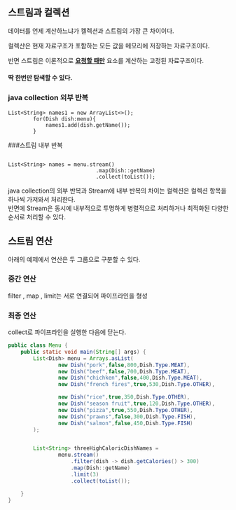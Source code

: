 ## 스트림과 컬렉션

데이터를 언제 계산하느냐가 켈렉션과 스트림의 가장 큰 차이이다.

컬렉샨은 현재 자료구조가 포함하는 모든 값을 메모리에 저장하는 자료구조이다.

반면 스트림은 이론적으로 <u>**요청할 때만**</u> 요소를 계산하는 고정된 자료구조이다.

#### 딱 한번만 탐색할 수 있다.


### java collection 외부 반복


```
List<String> names1 = new ArrayList<>();
        for(Dish dish:menu){
            names1.add(dish.getName());
        }
```


###스트림 내부 반복

```

List<String> names = menu.stream()
                            .map(Dish::getName)
                            .collect(toList());
```

java collection의 외부 반복과 Stream에 내부 반복의 차이는 컬렉션은 컬렉션 항목을 하나씩
가져와서 처리한다.<br>
반면에 Stream은 동시에 내부적으로 투명하게 병렬적으로 처리하거나 최적화된 다양한 순서로 처리할 수 있다.


## 스트림 연산

아래의 예제에서 연산은 두 그룹으로 구분할 수 있다.

### 중간 연산

filter , map , limit는 서로 연결되어 파이프라인을 형성

### 최종 연산

collect로 파이프라인을 실행한 다음에 닫는다.

```java
public class Menu {
    public static void main(String[] args) {
        List<Dish> menu = Arrays.asList(
                new Dish("pork",false,800,Dish.Type.MEAT),
                new Dish("beef",false,700,Dish.Type.MEAT),
                new Dish("chichken",false,400,Dish.Type.MEAT),
                new Dish("french fires",true,530,Dish.Type.OTHER),

                new Dish("rice",true,350,Dish.Type.OTHER),
                new Dish("season fruit",true,120,Dish.Type.OTHER),
                new Dish("pizza",true,550,Dish.Type.OTHER),
                new Dish("prawns",false,300,Dish.Type.FISH),
                new Dish("salmon",false,450,Dish.Type.FISH)
        );


        List<String> threeHighCaloricDishNames =
                menu.stream()
                    .filter(dish -> dish.getCalories() > 300)
                    .map(Dish::getName)
                    .limit(3)
                    .collect(toList());

    }
}
```

